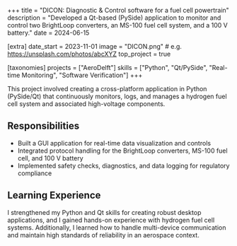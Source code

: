 +++
title = "DICON: Diagnostic & Control software for a fuel cell powertrain"
description = "Developed a Qt-based (PySide) application to monitor and control two BrightLoop converters, an MS-100 fuel cell system, and a 100 V battery."
date = 2024-06-15

[extra]
date_start = 2023-11-01
image = "DICON.png" # e.g. https://unsplash.com/photos/abcXYZ
top_project = true

[taxonomies]
projects = ["AeroDelft"]
skills = ["Python", "Qt/PySide", "Real-time Monitoring", "Software Verification"]
+++

This project involved creating a cross-platform application in Python (PySide/Qt) that continuously monitors, logs, and manages a hydrogen fuel cell system and associated high-voltage components.

## Responsibilities
- Built a GUI application for real-time data visualization and controls  
- Integrated protocol handling for the BrightLoop converters, MS-100 fuel cell, and 100 V battery  
- Implemented safety checks, diagnostics, and data logging for regulatory compliance  

## Learning Experience
I strengthened my Python and Qt skills for creating robust desktop applications, and I gained hands-on experience with hydrogen fuel cell systems. Additionally, I learned how to handle multi-device communication and maintain high standards of reliability in an aerospace context.
